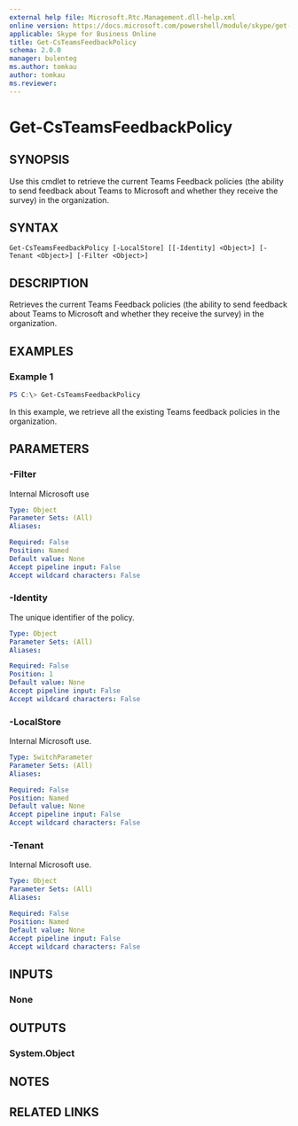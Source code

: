 ```yaml
---
external help file: Microsoft.Rtc.Management.dll-help.xml
online version: https://docs.microsoft.com/powershell/module/skype/get-csteamsfeedbackpolicy
applicable: Skype for Business Online
title: Get-CsTeamsFeedbackPolicy
schema: 2.0.0
manager: bulenteg
ms.author: tomkau
author: tomkau
ms.reviewer:
---
```


# Get-CsTeamsFeedbackPolicy

## SYNOPSIS

Use this cmdlet to retrieve the current Teams Feedback policies (the ability to send feedback about Teams to Microsoft and whether they receive the survey) in the organization.

## SYNTAX

```
Get-CsTeamsFeedbackPolicy [-LocalStore] [[-Identity] <Object>] [-Tenant <Object>] [-Filter <Object>]
```

## DESCRIPTION
Retrieves the current Teams Feedback policies (the ability to send feedback about Teams to Microsoft and whether they receive the survey) in the organization.

## EXAMPLES

### Example 1
```powershell
PS C:\> Get-CsTeamsFeedbackPolicy
```

In this example, we retrieve all the existing Teams feedback policies in the organization.

## PARAMETERS

### -Filter
Internal Microsoft use

```yaml
Type: Object
Parameter Sets: (All)
Aliases:

Required: False
Position: Named
Default value: None
Accept pipeline input: False
Accept wildcard characters: False
```

### -Identity
The unique identifier of the policy.

```yaml
Type: Object
Parameter Sets: (All)
Aliases:

Required: False
Position: 1
Default value: None
Accept pipeline input: False
Accept wildcard characters: False
```

### -LocalStore
Internal Microsoft use.

```yaml
Type: SwitchParameter
Parameter Sets: (All)
Aliases:

Required: False
Position: Named
Default value: None
Accept pipeline input: False
Accept wildcard characters: False
```

### -Tenant
Internal Microsoft use.

```yaml
Type: Object
Parameter Sets: (All)
Aliases:

Required: False
Position: Named
Default value: None
Accept pipeline input: False
Accept wildcard characters: False
```

## INPUTS

### None

## OUTPUTS

### System.Object
## NOTES

## RELATED LINKS
